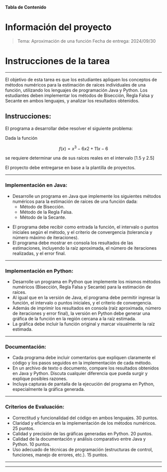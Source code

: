 
**Tabla de Contenido**



# Información del proyecto

> Tema: Aproximación de una función
> Fecha de entrega: 2024/09/30



# Instrucciones de la tarea

***


El objetivo de esta tarea es que los estudiantes apliquen los conceptos de métodos numéricos para la estimación de raíces individuales de una función, utilizando los lenguajes de programación Java y Python. Los estudiantes deben implementar los métodos de Bisección, Regla Falsa y Secante en ambos lenguajes, y analizar los resultados obtenidos.

## **Instrucciones:**

El programa a desarrollar debe resolver el siguiente problema: 

Dada la función  

$$f(x)=x^3-6x2+11x-6$$

se requiere determinar una de sus raíces reales en el intervalo [1.5 y 2.5]

El proyecto debe entregarse en base a la plantilla de proyectos.

***

### Implementación en Java:

* Desarrolle un programa en Java que implemente los siguientes métodos numéricos para la estimación de raíces de una función dada:
  - Método de Bisección.
  - Método de la Regla Falsa.
  - Método de la Secante.
- El programa debe recibir como entrada la función, el intervalo o puntos iniciales según el método, y el criterio de convergencia (tolerancia y número máximo de iteraciones).
- El programa debe mostrar en consola los resultados de las estimaciones, incluyendo la raíz aproximada, el número de iteraciones realizadas, y el error final.

******************

### Implementación en Python:

* Desarrolle un programa en Python que implemente los mismos métodos numéricos (Bisección, Regla Falsa y Secante) para la estimación de raíces.
* Al igual que en la versión de Java, el programa debe permitir ingresar la función, el intervalo o puntos iniciales, y el criterio de convergencia.
* Además de imprimir los resultados en consola (raíz aproximada, número de iteraciones y error final), la versión en Python debe generar una gráfica de la función en la región cercana a la raíz estimada.
* La gráfica debe incluir la función original y marcar visualmente la raíz estimada.

******************

### Documentación:

* Cada programa debe incluir comentarios que expliquen claramente el código y los pasos seguidos en la implementación de cada método.
* En un archivo de texto o documento, compare los resultados obtenidos en Java y Python. Discuta cualquier diferencia que pueda surgir y explique posibles razones.
* Incluya capturas de pantalla de la ejecución del programa en Python, especialmente la gráfica generada.

******************

### Criterios de Evaluación:

* Correctitud y funcionalidad del código en ambos lenguajes. 30 puntos.
* Claridad y eficiencia en la implementación de los métodos numéricos. 25 puntos.
* Calidad y precisión de las gráficas generadas en Python.  20 puntos.
* Calidad de la documentación y análisis comparativo entre Java y Python. 10 puntos.
* Uso adecuado de técnicas de programación (estructuras de control, funciones, manejo de errores, etc.). 15 puntos.

************************************
************************************